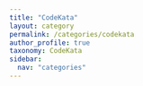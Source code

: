 ```yaml
---
title: "CodeKata"
layout: category
permalink: /categories/codekata
author_profile: true
taxonomy: CodeKata
sidebar:
  nav: "categories"
---
```


